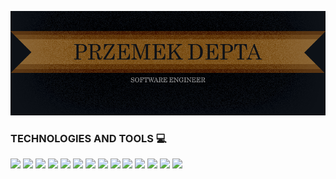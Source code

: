 ![banner](https://raw.githubusercontent.com/przemode/przemode/main/git%20banner.png)

### TECHNOLOGIES AND TOOLS 💻

![](https://img.shields.io/badge/OS-Windows-577fae)
![](https://img.shields.io/badge/Tech-JavaScript-ead41c)
![](https://img.shields.io/badge/Tech-React-5ed3f3)
![](https://img.shields.io/badge/Tech-React_Native-5ed3f3)
![](https://img.shields.io/badge/Tech-CSS-2b94c7)
![](https://img.shields.io/badge/Tech-Sass-c45f92)
![](https://img.shields.io/badge/Tech-HTML-e15f2e)
![](https://img.shields.io/badge/Tech-node-84bb00)
![](https://img.shields.io/badge/Tech-Redux-7c42bd)
![](https://img.shields.io/badge/Tech-PHP-828cb4)
![](https://img.shields.io/badge/Tech-git-e44c30)
![](https://img.shields.io/badge/Tech-npm-c13534)
![](https://img.shields.io/badge/Tech-VS%20Code-327fb1)
![](https://img.shields.io/badge/Tech-ESLint-472fb9)

